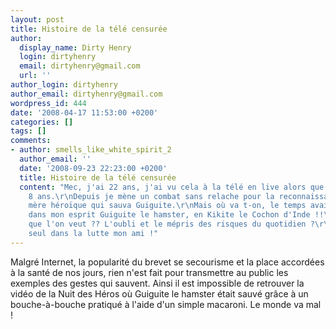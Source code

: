 ```yaml
---
layout: post
title: Histoire de la télé censurée
author:
  display_name: Dirty Henry
  login: dirtyhenry
  email: dirtyhenry@gmail.com
  url: ''
author_login: dirtyhenry
author_email: dirtyhenry@gmail.com
wordpress_id: 444
date: '2008-04-17 11:53:00 +0200'
categories: []
tags: []
comments:
- author: smells_like_white_spirit_2
  author_email: ''
  date: '2008-09-23 22:23:00 +0200'
  title: Histoire de la télé censurée
  content: "Mec, j'ai 22 ans, j'ai vu cela à la télé en live alors que j'avais 7 ou
    8 ans.\r\nDepuis je mène un combat sans relache pour la reconnaissance de cette
    mère héroïque qui sauva Guiguite.\r\nMais où va t-on, le temps avait même transformé
    dans mon esprit Guiguite le hamster, en Kikite le Cochon d'Inde !!\r\nC'est ça
    que l'on veut ?? L'oubli et le mépris des risques du quotidien ?\r\nTu n'es pas
    seul dans la lutte mon ami !"
---
```

Malgré Internet, la popularité du brevet se secourisme et la place accordées à la santé de nos jours, rien n'est fait pour transmettre au public les exemples des gestes qui sauvent. Ainsi il est impossible de retrouver la vidéo de la Nuit des Héros où Guiguite le hamster était sauvé grâce à un bouche-à-bouche pratiqué à l'aide d'un simple macaroni. Le monde va mal !
